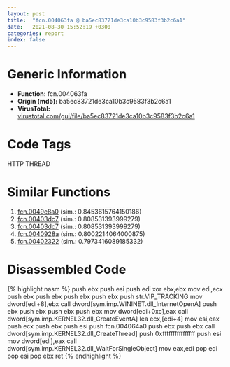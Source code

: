 ```yaml
---
layout: post
title:  "fcn.004063fa @ ba5ec83721de3ca10b3c9583f3b2c6a1"
date:   2021-08-30 15:52:19 +0300
categories: report
index: false
---
```


# Generic Information
- **Function:** fcn.004063fa
- **Origin (md5):** ba5ec83721de3ca10b3c9583f3b2c6a1
- **VirusTotal:** [virustotal.com/gui/file/ba5ec83721de3ca10b3c9583f3b2c6a1][virustotal_ref]

# Code Tags
<span class="tag" id="HTTP">HTTP</span>
<span class="tag" id="THREAD">THREAD</span>


# Similar Functions

1. [fcn.0049c8a0][similar_1_ref] (sim.: 0.8453615764150186)
2. [fcn.00403dc7][similar_2_ref] (sim.: 0.808531393999279)
3. [fcn.00403dc7][similar_3_ref] (sim.: 0.808531393999279)
4. [fcn.0040928a][similar_4_ref] (sim.: 0.8002214064000875)
5. [fcn.00402322][similar_5_ref] (sim.: 0.7973416089185332)


# Disassembled Code

{% highlight nasm %}
push ebx
push esi
push edi
xor ebx,ebx
mov edi,ecx
push ebx
push ebx
push ebx
push ebx
push str.VIP_TRACKING
mov dword[edi+8],ebx
call dword[sym.imp.WININET.dll_InternetOpenA]
push ebx
push ebx
push ebx
push ebx
mov dword[edi+0xc],eax
call dword[sym.imp.KERNEL32.dll_CreateEventA]
lea ecx,[edi+4]
mov esi,eax
push ecx
push ebx
push esi
push fcn.004064a0
push ebx
push ebx
call dword[sym.imp.KERNEL32.dll_CreateThread]
push 0xffffffffffffffff
push esi
mov dword[edi],eax
call dword[sym.imp.KERNEL32.dll_WaitForSingleObject]
mov eax,edi
pop edi
pop esi
pop ebx
ret
{% endhighlight %}


[similar_1_ref]: /report/fcn.0049c8a0@3e981d1767f44f5fe2446a49ffe52f4e
[similar_2_ref]: /report/fcn.00403dc7@b8b9b802e96d8e813c605554cf6f7018
[similar_3_ref]: /report/fcn.00403dc7@617bd594ba13d0dcc08a315774c342d4
[similar_4_ref]: /report/fcn.0040928a@ba5ec83721de3ca10b3c9583f3b2c6a1
[similar_5_ref]: /report/fcn.00402322@3a783d6a0e3505903843983e413a529e
[virustotal_ref]: https://www.virustotal.com/gui/file/ba5ec83721de3ca10b3c9583f3b2c6a1